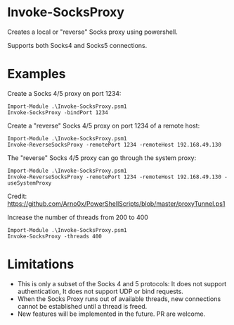 # Invoke-SocksProxy
Creates a local or "reverse" Socks proxy using powershell.

Supports both Socks4 and Socks5 connections.

# Examples

Create a Socks 4/5 proxy on port 1234:
```
Import-Module .\Invoke-SocksProxy.psm1
Invoke-SocksProxy -bindPort 1234
```

Create a "reverse" Socks 4/5 proxy on port 1234 of a remote host:
```
Import-Module .\Invoke-SocksProxy.psm1
Invoke-ReverseSocksProxy -remotePort 1234 -remoteHost 192.168.49.130
```

The "reverse" Socks 4/5 proxy can go through the system proxy:
```
Import-Module .\Invoke-SocksProxy.psm1
Invoke-ReverseSocksProxy -remotePort 1234 -remoteHost 192.168.49.130 -useSystemProxy
```
Credit: https://github.com/Arno0x/PowerShellScripts/blob/master/proxyTunnel.ps1


Increase the number of threads from 200 to 400
```
Import-Module .\Invoke-SocksProxy.psm1
Invoke-SocksProxy -threads 400
```

# Limitations
- This is only a subset of the Socks 4 and 5 protocols: It does not support authentication, It does not support UDP or bind requests.
- When the Socks Proxy runs out of available threads, new connections cannot be established until a thread is freed.
- New features will be implemented in the future. PR are welcome.


